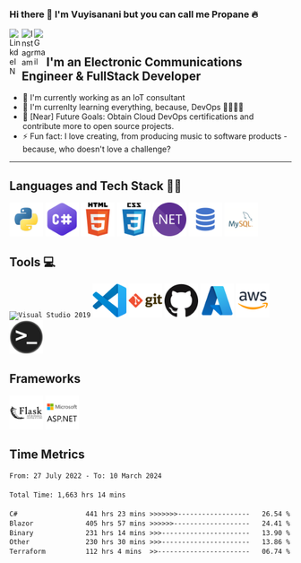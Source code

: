 ### Hi there 👋 I'm Vuyisanani but you can call me Propane 🔥

<a target="_blank" href="https://www.linkedin.com/in/vuyisanani-nongena-50394657/">
  <img align="left" alt="LinkdeIN" width="22px" src="https://cdn.jsdelivr.net/npm/simple-icons@v3/icons/linkedin.svg" />
</a>

<a target="_blank" href="https://www.instagram.com/vysnn_n/">
  <img align="left" alt="Instagram" width="22px" src="https://cdn.jsdelivr.net/npm/simple-icons@v3/icons/instagram.svg" />
</a>

<a target="_blank" href="mailto:v.nongena@gmail.com">
  <img align="left" alt="Gmail" width="22px" src="https://cdn.jsdelivr.net/npm/simple-icons@v3/icons/gmail.svg" />
</a>
</br>

## I'm an Electronic Communications Engineer & FullStack Developer
- 🔭 I'm currently working as an IoT consultant
- 🌱 I'm currenlty learning everything, because, DevOps 🤦🏽‍♂️🤣 
- 🥅 [Near] Future Goals: Obtain Cloud DevOps certifications and contribute more to open source projects.
- ⚡ Fun fact: I love creating, from producing music to software products - because, who doesn't love a challenge?
---

## **Languages and Tech Stack** 👨‍💻️
<code><img alt="C#" width="60" src="https://raw.githubusercontent.com/github/explore/80688e429a7d4ef2fca1e82350fe8e3517d3494d/topics/python/python.png"/></code>
<code><img alt="C#" width="60" src="https://raw.githubusercontent.com/github/explore/80688e429a7d4ef2fca1e82350fe8e3517d3494d/topics/csharp/csharp.png"/></code>
<code><img alt="HTML5" width="60" src="https://raw.githubusercontent.com/github/explore/80688e429a7d4ef2fca1e82350fe8e3517d3494d/topics/html/html.png" /></code>
<code><img alt="CSS3" width="60" src="https://raw.githubusercontent.com/github/explore/80688e429a7d4ef2fca1e82350fe8e3517d3494d/topics/css/css.png" /></code>
<code><img alt=".NET" width="60" src="https://raw.githubusercontent.com/github/explore/93d8a67084f94b2a444e510199a6e7622e5b09a3/topics/dotnet/dotnet.png" /></code>
<code><img alt="SQL" width="60" src="https://raw.githubusercontent.com/github/explore/80688e429a7d4ef2fca1e82350fe8e3517d3494d/topics/sql/sql.png" /></code>
<code><img alt="MySQL" width="60" src="https://raw.githubusercontent.com/github/explore/80688e429a7d4ef2fca1e82350fe8e3517d3494d/topics/mysql/mysql.png" /></code>
</br>

## **Tools** 💻️
<code><img alt="Visual Studio 2019" width="60" src="https://www.kindpng.com/picc/m/13-130970_visual-studio-2019-icon-hd-png-download.png" /></code>
<code><img alt="Visual Studio Code" width="60" src="https://raw.githubusercontent.com/github/explore/80688e429a7d4ef2fca1e82350fe8e3517d3494d/topics/visual-studio-code/visual-studio-code.png" /></code>
<code><img alt="Git" width="60" src="https://raw.githubusercontent.com/github/explore/80688e429a7d4ef2fca1e82350fe8e3517d3494d/topics/git/git.png" /></code>
<code><img alt="GitHub" width="60" src="https://raw.githubusercontent.com/github/explore/78df643247d429f6cc873026c0622819ad797942/topics/github/github.png" /></code>
<code><img alt="Azure" width="60" src="https://raw.githubusercontent.com/github/explore/80688e429a7d4ef2fca1e82350fe8e3517d3494d/topics/azure/azure.png" /></code>
<code><img alt="Azure" width="60" src="https://raw.githubusercontent.com/github/explore/80688e429a7d4ef2fca1e82350fe8e3517d3494d/topics/aws/aws.png" /></code>
<code><img alt="Terminal" height="60" src="https://raw.githubusercontent.com/github/explore/80688e429a7d4ef2fca1e82350fe8e3517d3494d/topics/terminal/terminal.png"></code>
</br>

## **Frameworks**
<code><img alt="C#" width="60" src="https://raw.githubusercontent.com/github/explore/80688e429a7d4ef2fca1e82350fe8e3517d3494d/topics/flask/flask.png"/></code>
<code><img alt="ASPNET" width="60" src="https://raw.githubusercontent.com/github/explore/80688e429a7d4ef2fca1e82350fe8e3517d3494d/topics/aspnet/aspnet.png" /></code>
</br>

## **Time Metrics**
<!--START_SECTION:waka-->

```txt
From: 27 July 2022 - To: 10 March 2024

Total Time: 1,663 hrs 14 mins

C#                 441 hrs 23 mins >>>>>>>------------------   26.54 %
Blazor             405 hrs 57 mins >>>>>>-------------------   24.41 %
Binary             231 hrs 14 mins >>>----------------------   13.90 %
Other              230 hrs 30 mins >>>----------------------   13.86 %
Terraform          112 hrs 4 mins  >>-----------------------   06.74 %
```

<!--END_SECTION:waka-->
